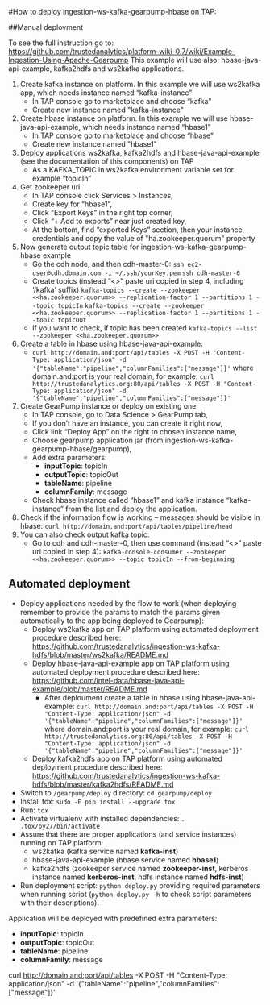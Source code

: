#How to deploy ingestion-ws-kafka-gearpump-hbase on TAP:

##Manual deployment

To see the full instruction go to: https://github.com/trustedanalytics/platform-wiki-0.7/wiki/Example-Ingestion-Using-Apache-Gearpump
This example will use also: hbase-java-api-example, kafka2hdfs and ws2kafka applications.

1. Create kafka instance on platform. In this example we will use ws2kafka app, which needs instance named “kafka-instance”
    - In TAP console go to marketplace and choose “kafka”
    - Create new instance named "kafka-instance"
1. Create hbase instance on platform. In this example we will use hbase-java-api-example, which needs instance named “hbase1”
    - In TAP console go to marketplace and choose “hbase”
    - Create new instance named "hbase1"
1. Deploy applications ws2kafka, kafka2hdfs and hbase-java-api-example (see the documentation of this components) on TAP
    - As a KAFKA_TOPIC in ws2kafka environment variable set for example “topicIn”
1. Get zookeeper uri
    - In TAP console click Services > Instances,
    - Create key for “hbase1”,
    - Click ”Export Keys” in the right top corner,
    - Click “+ Add to exports” near just created key,
    - At the bottom, find “exported Keys” section, then your instance, credentials and copy the value of "ha.zookeeper.quorum" property
1. Now generate output topic table for ingestion-ws-kafka-gearpump-hbase example
    - Go the cdh node, and then cdh-master-0:
       `ssh ec2-user@cdh.domain.com -i ~/.ssh/yourKey.pem`
       `ssh cdh-master-0`
    - Create topics (instead “<>” paste uri copied in step 4, including ‘/kafka’ suffix)
       `kafka-topics --create --zookeeper <<ha.zookeeper.quorum>> --replication-factor 1 --partitions 1 --topic topicIn`
       `kafka-topics --create --zookeeper <<ha.zookeeper.quorum>> --replication-factor 1 --partitions 1 --topic topicOut`
    - If you want to check, if topic has been created
       `kafka-topics --list --zookeeper <<ha.zookeeper.quorum>>`
1. Create a table in hbase using hbase-java-api-example:
    - `curl http://domain.and:port/api/tables -X POST -H "Content-Type: application/json" -d '{"tableName":"pipeline","columnFamilies":["message"]}'`
     where domain.and:port is your real domain, for example:
       `curl http://trustedanalytics.org:80/api/tables -X POST -H "Content-Type: application/json" -d '{"tableName":"pipeline","columnFamilies":["message"]}'`
1. Create GearPump instance or deploy on existing one
    - In TAP console, go to Data Science > GearPump tab,
    - If you don’t have an instance, you can create it right now,
    - Click link “Deploy App” on the right to chosen instance name,
    - Choose gearpump application jar (from ingestion-ws-kafka-gearpump-hbase/gearpump),
    - Add extra parameters:
        * **inputTopic**: topicIn
        * **outputTopic**: topicOut
        * **tableName**: pipeline
        * **columnFamily**: message
    - Check hbase instance called “hbase1” and kafka instance “kafka-instance” from the list and deploy the application.
1. Check if the information flow is working – messages should be visible in hbase:
       `curl http://domain.and:port/api/tables/pipeline/head`
1. You can also check output kafka topic:
   - Go to cdh and cdh-master-0, then use command (instead “<>” paste uri copied in step 4):
       `kafka-console-consumer --zookeeper <<ha.zookeeper.quorum>> --topic topicIn --from-beginning`



## Automated deployment
* Deploy applications needed by the flow to work (when deploying remember to provide the params to match the params given automatically to the app being deployed to Gearpump):
    * Deploy ws2kafka app on TAP platform using automated deployment procedure described here: https://github.com/trustedanalytics/ingestion-ws-kafka-hdfs/blob/master/ws2kafka/README.md
    * Deploy hbase-java-api-example app on TAP platform using automated deployment procedure described here: https://github.com/intel-data/hbase-java-api-example/blob/master/README.md
         - After deploument create a table in hbase using hbase-java-api-example:
             `curl http://domain.and:port/api/tables -X POST -H "Content-Type: application/json" -d '{"tableName":"pipeline","columnFamilies":["message"]}'`
              where domain.and:port is your real domain, for example:
                `curl http://trustedanalytics.org:80/api/tables -X POST -H "Content-Type: application/json" -d '{"tableName":"pipeline","columnFamilies":["message"]}'`
    * Deploy kafka2hdfs app on TAP platform using automated deployment procedure described here: https://github.com/trustedanalytics/ingestion-ws-kafka-hdfs/blob/master/kafka2hdfs/README.md
* Switch to `/gearpump/deploy` directory: `cd gearpump/deploy`
* Install tox: `sudo -E pip install --upgrade tox`
* Run: `tox`
* Activate virtualenv with installed dependencies: `. .tox/py27/bin/activate`
* Assure that there are proper applications (and service instances) running on TAP platform:
    * ws2kafka (kafka service named **kafka-inst**)
    * hbase-java-api-example (hbase service named **hbase1**)
    * kafka2hdfs (zookeeper service named **zookeeper-inst**, kerberos instance named **kerberos-inst**, hdfs instance named **hdfs-inst**)
* Run deployment script: `python deploy.py` providing required parameters when running script (`python deploy.py -h` to check script parameters with their descriptions).

Application will be deployed with predefined extra parameters:
* **inputTopic**: topicIn
* **outputTopic**: topicOut
* **tableName**: pipeline
* **columnFamily**: message

curl http://domain.and:port/api/tables -X POST -H "Content-Type: application/json" -d '{"tableName":"pipeline","columnFamilies":["message"]}'
 